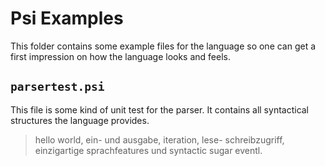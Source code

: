 # Psi Examples

This folder contains some example files for the language so one can get a first
impression on how the language looks and feels.

## `parsertest.psi`
This file is some kind of unit test for the parser. It contains all syntactical
structures the language provides.




> hello world, ein- und ausgabe, iteration, lese- schreibzugriff,
> einzigartige sprachfeatures und syntactic sugar eventl.